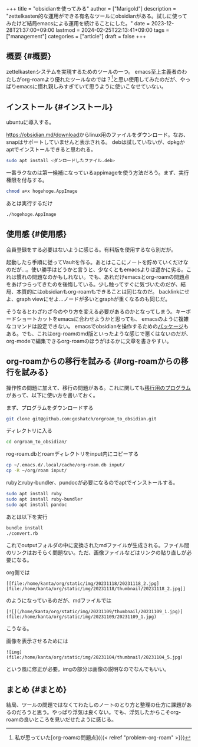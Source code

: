 +++
title = "obsidianを使ってみる"
author = ["Marigold"]
description = "zettelkasten的な運用ができる有名なツールにobsidianがある。試しに使ってみたけど結局emacsによる運用を続けることにした。"
date = 2023-12-28T21:37:00+09:00
lastmod = 2024-02-25T22:13:41+09:00
tags = ["management"]
categories = ["article"]
draft = false
+++

## 概要 {#概要}

zettelkastenシステムを実現するためのツールの一つ。
emacs至上主義者のわたしがorg-roamより優れたツールなのでは？[^fn:1]と思い使用してみたのだが、やっぱりemacsに慣れ親しみすぎていて思うように使いこなせていない。


## インストール {#インストール}

ubuntuに導入する。

<https://obsidian.md/download>からlinux用のファイルをダウンロード。なお、snapはサポートしていませんと表示される。
debは試していないが、dpkgかaptでインストールできると思われる。

```bash
sudo apt install <ダンロードしたファイル.deb>
```

一番ラクなのは第一候補になっているappimageを使う方法だろう。まず、実行権限を付与する。

```bash
chmod a+x hogehoge.AppImage
```

あとは実行するだけ

```bash
./hogehoge.AppImage
```


## 使用感 {#使用感}

会員登録をする必要はないように感じる。有料版を使用するなら別だが。

起動したら手順に従ってVaultを作る。あとはここにノートを貯めていくだけなのだが...。使い勝手はどうかと言うと、少なくともemacsよりは遥かに劣る。これは慣れの問題なのかもしれない。でも、あれだけemacsとorg-roamの問題点をあげつらってきたのを後悔している。少し触ってすぐに気づいたのだが、結局、本質的にはobsidianもorg-roamもできることは同じなのだ。
backlinkにせよ、graph viewにせよ...ノードが多いとgraphが重くなるのも同じだ。

そうなるとわざわざ今のやり方を変える必要があるのかとなってしまう。キーボードショートカットをemacsに合わせようかと思っても、
emacsのように複雑なコマンドは設定できない。
emacsでobsidianを操作するための[パッケージ](https://github.com/licht1stein/obsidian.el)もある。でも、これはorg-roamのmd版といったような感じで悪くはないのだが、
org-modeで編集できるorg-roamのほうがはるかに文章を書きやすい。


## org-roamからの移行を試みる {#org-roamからの移行を試みる}

操作性の問題に加えて、移行の問題がある。これに関しても[移行用のプログラム](https://github.com/goshatch/orgroam_to_obsidian)があって、以下に使い方を書いておく。

まず、プログラムをダウンロードする

```bash
git clone git@github.com:goshatch/orgroam_to_obsidian.git
```

ディレクトリに入る

```bash
cd orgroam_to_obsidian/
```

rog-roam.dbとroamディレクトリをinput内にコピーする

```bash
cp ~/.emacs.d/.local/cache/org-roam.db input/
cp -R ~/org/roam input/
```

rubyとruby-bundler、pundocが必要になるのでaptでインストールする。

```bash
sudo apt install ruby
sudo apt install ruby-bundler
sudo apt install pandoc
```

あとは以下を実行

```bash
bundle install
./convert.rb
```

これでoutputフォルダの中に変換されたmdファイルが生成される。ファイル間のリンクはおそらく問題ない。ただ、画像ファイルなどはリンクの貼り直しが必要になる。

org側では

```text
[[file:/home/kanta/org/static/img/20231118/20231118_2.jpg][file:/home/kanta/org/static/img/20231118/thumbnail/20231118_2.jpg]]
```

のようになっているのだが、mdファイルでは

```text
[![](/home/kanta/org/static/img/20231109/thumbnail/20231109_1.jpg)](file:/home/kanta/org/static/img/20231109/20231109_1.jpg)
```

こうなる。

画像を表示させるためには

```text
![img](file:/home/kanta/org/static/img/20231104/thumbnail/20231104_5.jpg)
```

という風に修正が必要。imgの部分は画像の説明なのでなんでもいい。


## まとめ {#まとめ}

結局、ツールの問題ではなくてわたしのノートのとり方と整理の仕方に課題があるのだろうと思う。やっぱり浮気は良くない。でも、浮気したからこそorg-roamの良いところを見いだせたように感じる。

[^fn:1]: 私が思っていた[org-roamの問題点]({{< relref "problem-org-roam" >}})
